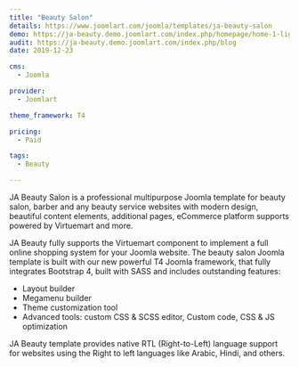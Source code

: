 ```yaml
---
title: "Beauty Salon"
details: https://www.joomlart.com/joomla/templates/ja-beauty-salon
demo: https://ja-beauty.demo.joomlart.com/index.php/homepage/home-1-light
audit: https://ja-beauty.demo.joomlart.com/index.php/blog
date: 2019-12-23

cms: 
  - Joomla

provider:
  - Joomlart

theme_framework: T4

pricing:
  - Paid

tags:
  - Beauty

---
```


JA Beauty Salon is a professional multipurpose Joomla template for beauty salon, barber and any beauty service websites with modern design, beautiful content elements, additional pages, eCommerce platform supports powered by Virtuemart and more.

JA Beauty fully supports the Virtuemart component to implement a full online shopping system for your Joomla website. The beauty salon Joomla template is built with our new powerful T4 Joomla framework, that fully integrates Bootstrap 4, built with SASS and includes outstanding features:

* Layout builder
* Megamenu builder
* Theme customization tool
* Advanced tools: custom CSS & SCSS editor, Custom code, CSS & JS optimization

JA Beauty template provides native RTL (Right-to-Left) language support for websites using the Right to left languages like Arabic, Hindi, and others.